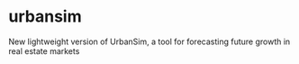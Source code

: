 urbansim
========

New lightweight version of UrbanSim, a tool for forecasting future growth in real estate markets
